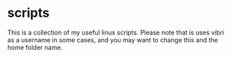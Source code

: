# scripts

This is a collection of my useful linux scripts.
Please note that is uses vibri as a username in some cases, and you may want to change this and the home folder name.
